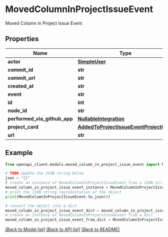 # MovedColumnInProjectIssueEvent

Moved Column in Project Issue Event

## Properties

Name | Type | Description | Notes
------------ | ------------- | ------------- | -------------
**actor** | [**SimpleUser**](SimpleUser.md) |  | 
**commit_id** | **str** |  | 
**commit_url** | **str** |  | 
**created_at** | **str** |  | 
**event** | **str** |  | 
**id** | **int** |  | 
**node_id** | **str** |  | 
**performed_via_github_app** | [**NullableIntegration**](NullableIntegration.md) |  | 
**project_card** | [**AddedToProjectIssueEventProjectCard**](AddedToProjectIssueEventProjectCard.md) |  | [optional] 
**url** | **str** |  | 

## Example

```python
from openapi_client.models.moved_column_in_project_issue_event import MovedColumnInProjectIssueEvent

# TODO update the JSON string below
json = "{}"
# create an instance of MovedColumnInProjectIssueEvent from a JSON string
moved_column_in_project_issue_event_instance = MovedColumnInProjectIssueEvent.from_json(json)
# print the JSON string representation of the object
print(MovedColumnInProjectIssueEvent.to_json())

# convert the object into a dict
moved_column_in_project_issue_event_dict = moved_column_in_project_issue_event_instance.to_dict()
# create an instance of MovedColumnInProjectIssueEvent from a dict
moved_column_in_project_issue_event_from_dict = MovedColumnInProjectIssueEvent.from_dict(moved_column_in_project_issue_event_dict)
```
[[Back to Model list]](../README.md#documentation-for-models) [[Back to API list]](../README.md#documentation-for-api-endpoints) [[Back to README]](../README.md)


